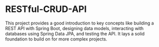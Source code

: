 # RESTful-CRUD-API
This project provides a good introduction to key concepts like building a REST API with Spring Boot, designing data models, interacting with databases using Spring Data JPA, and testing the API. It lays a solid foundation to build on for more complex projects.
